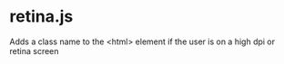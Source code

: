 # retina.js
Adds a class name to the &lt;html> element if the user is on a high dpi or retina screen
